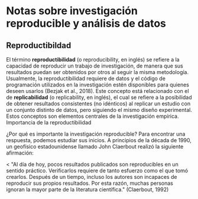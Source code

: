# Notas sobre investigación  reproducible y análisis de datos
## Reproductibildad

El término **reproductibilidad** (o reproducibility, en inglés) se refiere a  la capacidad de reproducir un trabajo de investigación, de manera que sus resultados puedan ser obtenidos por otros al seguir la misma metodología. Usualmente, la reproductibilidad requiere de datos y el código de programación utilizados en la investigación estén disponibles para quienes deseen usarlos (Bezjak et al., 2018). Este concepto está relacionado con el de **replicabilidad** (o replicability, en inglés), el cual se refiere a la posibilidad de obtener resultados consistentes  (no idénticos) al replicar un estudio con un conjunto distinto de datos, pero siguiendo el mismo diseño experimental. Estos conceptos son elementos centrales de la investigación empírica.  
Importancia de la reproductibilidad  

¿Por qué es importante la investigación reproducible? Para encontrar una respuesta, podemos estudiar sus inicios. A principios de la década de 1990, un geofísico estadounidense llamado John Claerbout realizó la siguiente afirmación:  

< "Al día de hoy, pocos  resultados publicados son reproducibles en un sentido práctico. Verificarlos requiere de tanto esfuerzo como el que tomó crearlos. Después de un tiempo, incluso los autores son incapaces de reproducir sus propios resultados. Por esta razón, muchas personas ignoran la mayor parte de la literatura científica." (Claerbout, 1992) 
